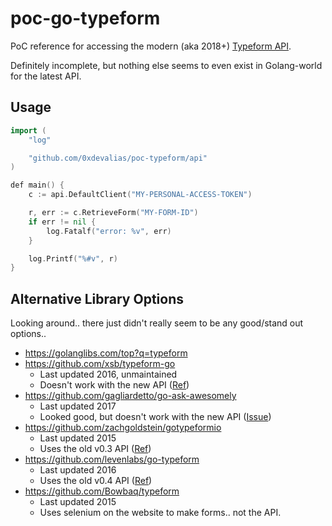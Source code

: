 # poc-go-typeform

PoC reference for accessing the modern (aka 2018+) [Typeform API](https://developer.typeform.com/).

Definitely incomplete, but nothing else seems to even exist in Golang-world for the latest API.

## Usage

```go
import (
	"log"

	"github.com/0xdevalias/poc-typeform/api"
)

def main() {
    c := api.DefaultClient("MY-PERSONAL-ACCESS-TOKEN")

    r, err := c.RetrieveForm("MY-FORM-ID")
    if err != nil {
        log.Fatalf("error: %v", err)
    }

    log.Printf("%#v", r)
}
```

## Alternative Library Options

Looking around.. there just didn't really seem to be any good/stand out options..

* https://golanglibs.com/top?q=typeform
* https://github.com/xsb/typeform-go
    * Last updated 2016, unmaintained
    * Doesn't work with the new API ([Ref](https://github.com/xsb/typeform-go/blob/master/tfio/api.go#L11))
* https://github.com/gagliardetto/go-ask-awesomely
    * Last updated 2017
    * Looked good, but doesn't work with the new API ([Issue](https://github.com/gagliardetto/go-ask-awesomely/issues/1))
* https://github.com/zachgoldstein/gotypeformio
    * Last updated 2015
    * Uses the old v0.3 API ([Ref](https://github.com/zachgoldstein/gotypeformio/blob/fc06f60f14134ae4452cdda73528902d6a0c45f4/api.go#L5))
* https://github.com/levenlabs/go-typeform
    * Last updated 2016
    * Uses the old v0.4 API ([Ref](https://github.com/levenlabs/go-typeform/blob/master/tyapi/api.go#L12))
* https://github.com/Bowbaq/typeform
    * Last updated 2015
    * Uses selenium on the website to make forms.. not the API.
